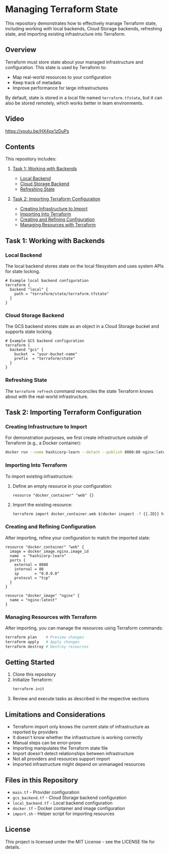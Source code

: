 # Managing Terraform State

This repository demonstrates how to effectively manage Terraform state, including working with local backends, Cloud Storage backends, refreshing state, and importing existing infrastructure into Terraform.

## Overview

Terraform must store state about your managed infrastructure and configuration. This state is used by Terraform to:
- Map real-world resources to your configuration
- Keep track of metadata
- Improve performance for large infrastructures

By default, state is stored in a local file named `terraform.tfstate`, but it can also be stored remotely, which works better in team environments.

## Video 

https://youtu.be/HX4px1zDuPs


## Contents

This repository includes:

1. [Task 1: Working with Backends](#task-1-working-with-backends)
   - [Local Backend](#local-backend)
   - [Cloud Storage Backend](#cloud-storage-backend)
   - [Refreshing State](#refreshing-state)

2. [Task 2: Importing Terraform Configuration](#task-2-importing-terraform-configuration)
   - [Creating Infrastructure to Import](#creating-infrastructure-to-import)
   - [Importing Into Terraform](#importing-into-terraform)
   - [Creating and Refining Configuration](#creating-and-refining-configuration)
   - [Managing Resources with Terraform](#managing-resources-with-terraform)

## Task 1: Working with Backends

### Local Backend

The local backend stores state on the local filesystem and uses system APIs for state locking.

```hcl
# Example local backend configuration
terraform {
  backend "local" {
    path = "terraform/state/terraform.tfstate"
  }
}
```

### Cloud Storage Backend

The GCS backend stores state as an object in a Cloud Storage bucket and supports state locking.

```hcl
# Example GCS backend configuration
terraform {
  backend "gcs" {
    bucket  = "your-bucket-name"
    prefix  = "terraform/state"
  }
}
```

### Refreshing State

The `terraform refresh` command reconciles the state Terraform knows about with the real-world infrastructure.

## Task 2: Importing Terraform Configuration

### Creating Infrastructure to Import

For demonstration purposes, we first create infrastructure outside of Terraform (e.g., a Docker container):

```bash
docker run --name hashicorp-learn --detach --publish 8080:80 nginx:latest
```

### Importing Into Terraform

To import existing infrastructure:

1. Define an empty resource in your configuration:
   ```hcl
   resource "docker_container" "web" {}
   ```

2. Import the existing resource:
   ```bash
   terraform import docker_container.web $(docker inspect -f {{.ID}} hashicorp-learn)
   ```

### Creating and Refining Configuration

After importing, refine your configuration to match the imported state:

```hcl
resource "docker_container" "web" {
  image = docker_image.nginx.image_id
  name  = "hashicorp-learn"
  ports {
    external = 8080
    internal = 80
    ip       = "0.0.0.0"
    protocol = "tcp"
  }
}

resource "docker_image" "nginx" {
  name = "nginx:latest"
}
```

### Managing Resources with Terraform

After importing, you can manage the resources using Terraform commands:

```bash
terraform plan    # Preview changes
terraform apply   # Apply changes
terraform destroy # Destroy resources
```

## Getting Started

1. Clone this repository
2. Initialize Terraform:
   ```bash
   terraform init
   ```
3. Review and execute tasks as described in the respective sections

## Limitations and Considerations

- Terraform import only knows the current state of infrastructure as reported by providers
- It doesn't know whether the infrastructure is working correctly
- Manual steps can be error-prone
- Importing manipulates the Terraform state file
- Import doesn't detect relationships between infrastructure
- Not all providers and resources support import
- Imported infrastructure might depend on unmanaged resources

## Files in this Repository

- `main.tf` - Provider configuration
- `gcs_backend.tf` - Cloud Storage backend configuration
- `local_backend.tf` - Local backend configuration
- `docker.tf` - Docker container and image configuration
- `import.sh` - Helper script for importing resources

## License

This project is licensed under the MIT License - see the LICENSE file for details.

